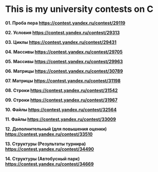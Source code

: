 # This is my university contests on C

**01. Проба пера https://contest.yandex.ru/contest/29119**

**02. Условия https://contest.yandex.ru/contest/29313**

**03. Циклы https://contest.yandex.ru/contest/29431**

**04. Массивы https://contest.yandex.ru/contest/29705**

**05. Массивы https://contest.yandex.ru/contest/29963**

**06. Матрицы https://contest.yandex.ru/contest/30789**

**07. Матрицы https://contest.yandex.ru/contest/31198**

**08. Строки https://contest.yandex.ru/contest/31542**

**09. Строки https://contest.yandex.ru/contest/31967**

**10. Файлы https://contest.yandex.ru/contest/32564**

**11. Файлы https://contest.yandex.ru/contest/33009**

**12. Дополнительный (для повышения оценки) https://contest.yandex.ru/contest/33510**

**13. Структуры (Результаты турнира) https://contest.yandex.ru/contest/34490**

**14. Структуры (Автобусный парк) https://contest.yandex.ru/contest/34669**
